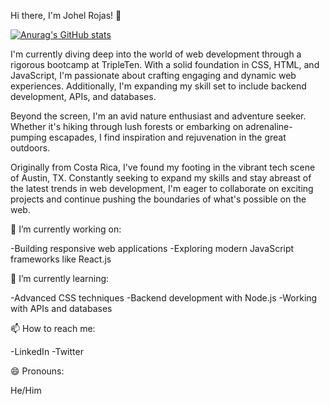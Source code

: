 Hi there, I'm Johel Rojas! 👋

[![Anurag's GitHub stats](https://github-readme-stats.vercel.app/api?username=johel-rojas)](https://github.com/anuraghazra/github-readme-stats)


I'm currently diving deep into the world of web development through a rigorous bootcamp at TripleTen. With a solid foundation in CSS, HTML, and JavaScript, I'm passionate about crafting engaging and dynamic web experiences. Additionally, I'm expanding my skill set to include backend development, APIs, and databases.

Beyond the screen, I'm an avid nature enthusiast and adventure seeker. Whether it's hiking through lush forests or embarking on adrenaline-pumping escapades, I find inspiration and rejuvenation in the great outdoors.

Originally from Costa Rica, I've found my footing in the vibrant tech scene of Austin, TX. Constantly seeking to expand my skills and stay abreast of the latest trends in web development, I'm eager to collaborate on exciting projects and continue pushing the boundaries of what's possible on the web.

🔭 I’m currently working on:

-Building responsive web applications
-Exploring modern JavaScript frameworks like React.js

🌱 I’m currently learning:

-Advanced CSS techniques
-Backend development with Node.js
-Working with APIs and databases


📫 How to reach me:

-LinkedIn
-Twitter

😄 Pronouns:

He/Him
